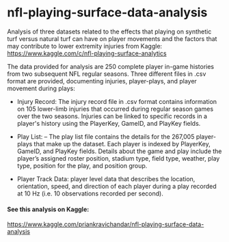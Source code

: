 # nfl-playing-surface-data-analysis

Analysis of three datasets related to the effects that playing on synthetic turf versus natural turf can have on player movements and the factors that may contribute to lower extremity injuries from Kaggle: https://www.kaggle.com/c/nfl-playing-surface-analytics

The data provided for analysis are 250 complete player in-game histories from two subsequent NFL regular seasons. Three different files in .csv format are provided, documenting injuries, player-plays, and player movement during plays:

- Injury Record: The injury record file in .csv format contains information on 105 lower-limb injuries that occurred during regular season games over the two seasons. Injuries can be linked to specific records in a player's history using the PlayerKey, GameID, and PlayKey fields.

- Play List: – The play list file contains the details for the 267,005 player-plays that make up the dataset. Each player is indexed by PlayerKey, GameID, and PlayKey fields. Details about the game and play include the player’s assigned roster position, stadium type, field type, weather, play type, position for the play, and position group.

- Player Track Data: player level data that describes the location, orientation, speed, and direction of each player during a play recorded at 10 Hz (i.e. 10 observations recorded per second).

#### See this analysis on Kaggle:
https://www.kaggle.com/priankravichandar/nfl-playing-surface-data-analysis

